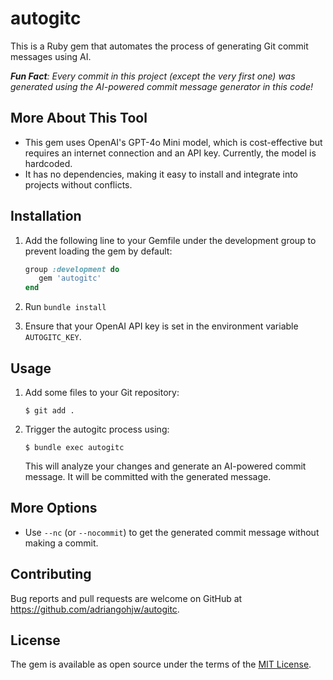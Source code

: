 # autogitc

This is a Ruby gem that automates the process of generating Git commit messages using AI.

<i><b>Fun Fact</b>: Every commit in this project (except the very first one) was generated using the AI-powered commit message generator in this code!</i>

## More About This Tool

- This gem uses OpenAI's GPT-4o Mini model, which is cost-effective but requires an internet connection and an API key. Currently, the model is hardcoded.
- It has no dependencies, making it easy to install and integrate into projects without conflicts.

## Installation

1. Add the following line to your Gemfile under the development group to prevent loading the gem by default:

   ```ruby
   group :development do
      gem 'autogitc'
   end
   ```

2. Run `bundle install`

3. Ensure that your OpenAI API key is set in the environment variable `AUTOGITC_KEY`.

## Usage

1. Add some files to your Git repository:

   ```
   $ git add .
   ```

2. Trigger the autogitc process using:

   ```
   $ bundle exec autogitc
   ```

   This will analyze your changes and generate an AI-powered commit message. It will be committed with the generated message.

## More Options

- Use `--nc` (or `--nocommit`) to get the generated commit message without making a commit.

## Contributing

Bug reports and pull requests are welcome on GitHub at https://github.com/adriangohjw/autogitc.

## License

The gem is available as open source under the terms of the [MIT License](https://opensource.org/licenses/MIT).
